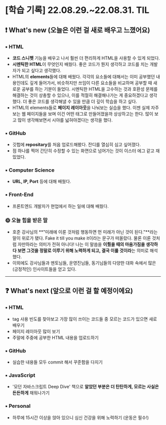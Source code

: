 # [학습 기록] 22.08.29.~22.08.31. TIL

## ❗ What's new (오늘은 이런 걸 새로 배우고 느꼈어요)

### ▪ HTML

- **코드 스니펫** 기능을 배우고 나서 훨씬 더 편리하게 HTML을 사용할 수 있게 되었다.
- **시멘틱한 HTML**이 무엇인지 배웠다. 좋은 코드가 뭔지 생각하고 코드를 치는 개발자가 되고 싶다고 생각했다.
- HTML의 **elements**들에 대해 배웠다. 각각의 요소들에 대해서는 이미 공부했던 내용인데도 깊게 들어가서, 비슷하지만 쓰임이 다른 요소들을 비교하며 공부할 때 새로운 공부를 하는 기분이 들었다. 시멘틱한 HTML을 고수하는 것과 호환성 문제를 해결하는 것이 상충할 수 있으나, 이를 적절히 해결해나가는 게 중요하겠다고 생각했다. 더 좋은 코드를 생각해낼 수 있을 만큼 더 깊이 학습을 하고 싶다.
- HTML의 elements들로 **페이지 레이아웃**을 나눠보는 실습을 했다. 이젠 실제 자주 보는 웹 페이지들을 보며 이건 어떤 태그로 만들어졌을까 상상하고는 한다. 많이 보고 많이 생각해보면서 시야를 넓혀야겠다는 생각을 했다.

### ▪ GitHub

- 깃헙에 **repositary**를 처음 업로드해봤다. 잔디를 열심히 심고 싶어졌다.
- 점 하나를 찍어 간단히 수정할 수 있는 화면으로 넘어가는 것이 이스터 에그 같고 재밌었다.

### ▪ Computer Science

- **URL, IP, Port** 등에 대해 배웠다.

### ▪ Front-End

- 프론트엔드 개발자가 현업에서 하는 일에 대해 배웠다.

### 🌞 오늘 힘을 받은 말

- 호준 강사님의 **"미래에 이룬 것처럼 행동하면 먼 미래가 아닌 것이 된다."**라는 말이 위로가 됐다. Fake it till you make it이라는 문구가 떠올랐다. 물론 이룬 것처럼 자만하라는 의미가 전혀 아니다! 나는 이 말씀을 **이뤘을 때의 마음가짐을 생각하다 보면 그것을 정말로 이루기 위해 노력하게 되고, 결국 이룰 것이라**는 의미로 해석했다.
- 이외에도 강사님들과 멘토님들, 운영진님들, 동기님들의 다양한 대화 속에서 많은 (긍정적인) 인사이트들을 얻고 있다.

---

## ❓ What's next (앞으로 이런 걸 할 예정이에요)

### ▪ HTML

- tag 사용 빈도를 찾아보고 가장 많이 쓰이는 코드들 중 모르는 코드가 있으면 새로 배우기
- 페이지 레이아웃 많이 보기
- 주말에 주중에 공부한 HTML 내용을 업로드하기

### ▪ GitHub

- 실습한 내용들 모두 commit 해서 꾸준함을 다지기

### ▪ JavaScript

- '모던 자바스크립트 Deep Dive' 책으로 **알았던 부분은 더 탄탄하게, 모르는 사실은 든든하게** 채워나가기

### ▪ Personal

- 하루에 15시간 이상을 앉아 있으니 심신 건강을 위해 노력하기 (운동은 필수!)
